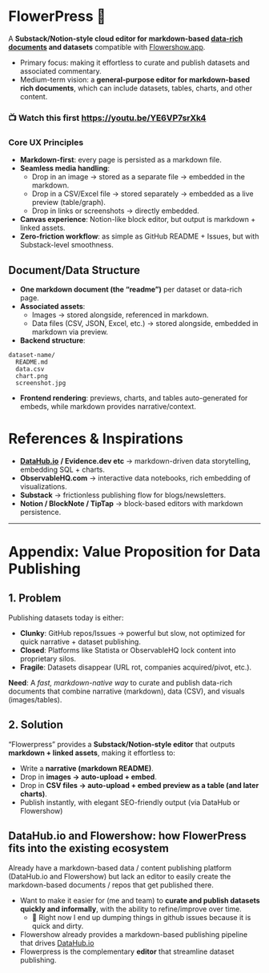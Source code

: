 # FlowerPress 🌸

A **Substack/Notion-style cloud editor for markdown-based [data-rich documents](https://datarichdocs.com/) and datasets** compatible with [Flowershow.app](https://flowershow.app).

* Primary focus: making it effortless to curate and publish datasets and associated commentary.  
* Medium-term vision: a **general-purpose editor for markdown-based rich documents**, which can include datasets, tables, charts, and other content.

### 📺 Watch this first https://youtu.be/YE6VP7srXk4

### Core UX Principles

* **Markdown-first**: every page is persisted as a markdown file.  
* **Seamless media handling**:  
  * Drop in an image → stored as a separate file → embedded in the markdown.  
  * Drop in a CSV/Excel file → stored separately → embedded as a live preview (table/graph).  
  * Drop in links or screenshots → directly embedded.  
* **Canvas experience**: Notion-like block editor, but output is markdown \+ linked assets.  
* **Zero-friction workflow**: as simple as GitHub README \+ Issues, but with Substack-level smoothness.

## Document/Data Structure

* **One markdown document (the “readme”)** per dataset or data-rich page.  
* **Associated assets**:  
  * Images → stored alongside, referenced in markdown.  
  * Data files (CSV, JSON, Excel, etc.) → stored alongside, embedded in markdown via preview.  
* **Backend structure**:

```
dataset-name/
  README.md
  data.csv
  chart.png
  screenshot.jpg
```

* **Frontend rendering**: previews, charts, and tables auto-generated for embeds, while markdown provides narrative/context.

# References & Inspirations

* [**DataHub.io**](http://DataHub.io) **/ Evidence.dev etc** → markdown-driven data storytelling, embedding SQL \+ charts.  
* **ObservableHQ.com** → interactive data notebooks, rich embedding of visualizations.  
* **Substack** → frictionless publishing flow for blogs/newsletters.  
* **Notion / BlockNote / TipTap** → block-based editors with markdown persistence.

---

# Appendix: Value Proposition for Data Publishing

## 1. Problem

Publishing datasets today is either:

* **Clunky**: GitHub repos/Issues → powerful but slow, not optimized for quick narrative \+ dataset publishing.  
* **Closed**: Platforms like Statista or ObservableHQ lock content into proprietary silos.  
* **Fragile**: Datasets disappear (URL rot, companies acquired/pivot, etc.).

**Need**: A *fast, markdown-native way* to curate and publish data-rich documents that combine narrative (markdown), data (CSV), and visuals (images/tables).

## 2. Solution

“Flowerpress” provides a **Substack/Notion-style editor** that outputs **markdown + linked assets**, making it effortless to:

* Write a **narrative (markdown README)**.  
* Drop in **images → auto-upload \+ embed**.  
* Drop in **CSV files → auto-upload \+ embed preview as a table (and later charts)**.  
* Publish instantly, with elegant SEO-friendly output (via DataHub or Flowershow)

## DataHub.io and Flowershow: how FlowerPress fits into the existing ecosystem

Already have a markdown-based data / content publishing platform (DataHub.io and Flowershow) but lack an editor to easily create the markdown-based documents / repos that get published there.

* Want to make it easier for (me and team) to **curate and publish datasets quickly and informally**, with the ability to refine/improve over time.  
  * 🚩 Right now I end up dumping things in github issues because it is quick and dirty.   
* Flowershow already provides a markdown-based publishing pipeline that drives [DataHub.io](http://DataHub.io)  
* Flowerpress is the complementary **editor** that streamline dataset publishing.
